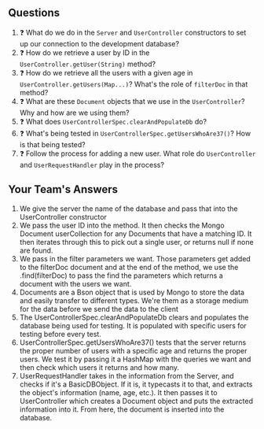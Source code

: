## Questions

1. :question: What do we do in the `Server` and `UserController` constructors
to set up our connection to the development database?
1. :question: How do we retrieve a user by ID in the `UserController.getUser(String)` method?
1. :question: How do we retrieve all the users with a given age 
in `UserController.getUsers(Map...)`? What's the role of `filterDoc` in that
method?
1. :question: What are these `Document` objects that we use in the `UserController`? 
Why and how are we using them?
1. :question: What does `UserControllerSpec.clearAndPopulateDb` do?
1. :question: What's being tested in `UserControllerSpec.getUsersWhoAre37()`?
How is that being tested?
1. :question: Follow the process for adding a new user. What role do `UserController` and 
`UserRequestHandler` play in the process?

## Your Team's Answers

1. We give the server the name of the database and pass that into the UserController constructor
1. We pass the user ID into the method. It then checks the Mongo Document userCollection for any Documents that have a matching ID. It then iterates through this to pick out a single user, or returns null if none are found.
1. We pass in the filter parameters we want. Those parameters get added to the filterDoc document and at the end of the method, we use the .find(filterDoc) to pass the find the parameters which returns a document with the users we want.
1. Documents are a Bson object that is used by Mongo to store the data and easily transfer to different types. We're them as a storage medium for the data before we send the data to the client
1. The UserControllerSpec.clearAndPopulateDb clears and populates the database being used for testing. It is populated with specific users for testing before every test.
1. UserControllerSpec.getUsersWhoAre37() tests that the server returns the proper number of users with a specific age and returns the proper users. We test it by passing it a HashMap with the queries we want and then check which users it returns and how many.
1. UserRequestHandler takes in the information from the Server, and checks if it's a BasicDBObject. If it is, it typecasts it to that, and extracts the object's information (name, age, etc.). It then passes it to UserController which creates a Document object and puts the extracted information into it. From here, the document is inserted into the database.
